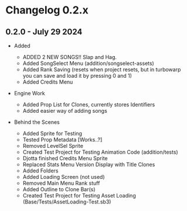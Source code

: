 # Changelog 0.2.x

## 0.2.0 - July 29 2024

- Added
  - ADDED 2 NEW SONGS!! Slap and Hag.
  - Added SongSelect Menu (addition/songselect-assets)
  - Added Rank Saving (resets when project resets, but in turbowarp you can save and load it by pressing 0 and 1)
  - Added Credits Menu

- Engine Work
  - Added Prop List for Clones, currently stores Identifiers
  - Added easier way of adding songs

- Behind the Scenes
  - Added Sprite for Testing
  - Tested Prop Metadata [Works..?]
  - Removed LevelSel Sprite
  - Created Test Project for Testing Animation Code (addition/tests)
  - Djotta finished Credits Menu Sprite
  - Replaced Stats Menu Version Display with Title Clones
  - Added Folders
  - Added Loading Screen (not used)
  - Removed Main Menu Rank stuff
  - Added Outline to Clone Bar(s)
  - Created Test Project for Testing Asset Loading (Base/Tests/AssetLoading-Test.sb3)
